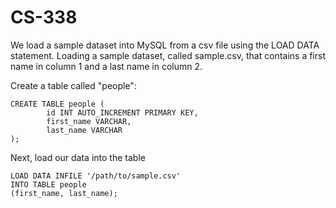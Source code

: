 # CS-338
We load a sample dataset into MySQL from a csv file using the LOAD DATA statement. 
Loading a sample dataset, called sample.csv, that contains a first name in column 1 and a last name in column 2.

Create a table called "people":

	CREATE TABLE people (
    		id INT AUTO_INCREMENT PRIMARY KEY,
    		first_name VARCHAR,
    		last_name VARCHAR
	);


Next, load our data into the table

	LOAD DATA INFILE '/path/to/sample.csv'
	INTO TABLE people
	(first_name, last_name);
